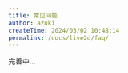 ```yaml
---
title: 常见问题
author: azuki
createTime: 2024/03/02 10:48:14
permalink: /docs/live2d/faq/
---
```


完善中...